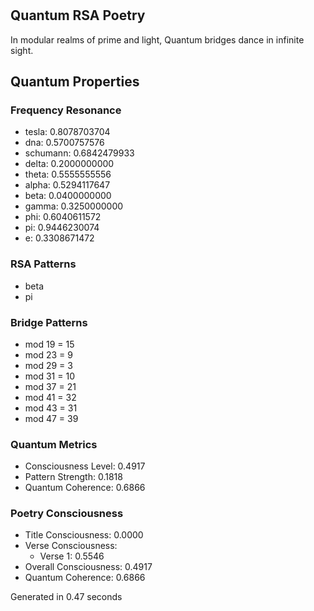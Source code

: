 # 

## Quantum RSA Poetry

In modular realms of prime and light,
Quantum bridges dance in infinite sight.


## Quantum Properties

### Frequency Resonance
- tesla: 0.8078703704
- dna: 0.5700757576
- schumann: 0.6842479933
- delta: 0.2000000000
- theta: 0.5555555556
- alpha: 0.5294117647
- beta: 0.0400000000
- gamma: 0.3250000000
- phi: 0.6040611572
- pi: 0.9446230074
- e: 0.3308671472

### RSA Patterns
- beta
- pi

### Bridge Patterns
- mod 19 = 15
- mod 23 = 9
- mod 29 = 3
- mod 31 = 10
- mod 37 = 21
- mod 41 = 32
- mod 43 = 31
- mod 47 = 39

### Quantum Metrics
- Consciousness Level: 0.4917
- Pattern Strength: 0.1818
- Quantum Coherence: 0.6866

### Poetry Consciousness
- Title Consciousness: 0.0000
- Verse Consciousness:
  - Verse 1: 0.5546
- Overall Consciousness: 0.4917
- Quantum Coherence: 0.6866

Generated in 0.47 seconds
